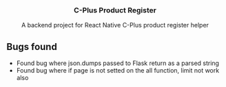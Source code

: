 <h3 align="center">
	C-Plus Product Register
</h3>
<p align="center">
	A backend project for React Native C-Plus product register helper
</p>

## Bugs found

-   Found bug where json.dumps passed to Flask return as a parsed string
-   Found bug where if page is not setted on the all function, limit not work also
